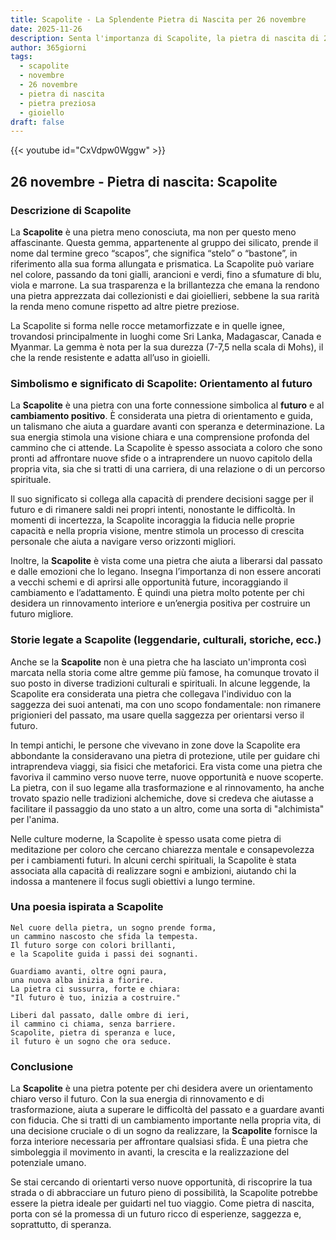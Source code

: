 ```yaml
---
title: Scapolite - La Splendente Pietra di Nascita per 26 novembre
date: 2025-11-26
description: Senta l'importanza di Scapolite, la pietra di nascita di 26 novembre che simboleggia Orientamento al futuro. Lasci che la sua bellezza e il suo significato illuminino la sua giornata.
author: 365giorni
tags:
  - scapolite
  - novembre
  - 26 novembre
  - pietra di nascita
  - pietra preziosa
  - gioiello
draft: false
---
```


{{< youtube id="CxVdpw0Wggw" >}}

## 26 novembre - Pietra di nascita: Scapolite

### Descrizione di Scapolite

La **Scapolite** è una pietra meno conosciuta, ma non per questo meno affascinante. Questa gemma, appartenente al gruppo dei silicato, prende il nome dal termine greco “scapos”, che significa “stelo” o “bastone”, in riferimento alla sua forma allungata e prismatica. La Scapolite può variare nel colore, passando da toni gialli, arancioni e verdi, fino a sfumature di blu, viola e marrone. La sua trasparenza e la brillantezza che emana la rendono una pietra apprezzata dai collezionisti e dai gioiellieri, sebbene la sua rarità la renda meno comune rispetto ad altre pietre preziose.

La Scapolite si forma nelle rocce metamorfizzate e in quelle ignee, trovandosi principalmente in luoghi come Sri Lanka, Madagascar, Canada e Myanmar. La gemma è nota per la sua durezza (7-7,5 nella scala di Mohs), il che la rende resistente e adatta all’uso in gioielli.

### Simbolismo e significato di Scapolite: Orientamento al futuro

La **Scapolite** è una pietra con una forte connessione simbolica al **futuro** e al **cambiamento positivo**. È considerata una pietra di orientamento e guida, un talismano che aiuta a guardare avanti con speranza e determinazione. La sua energia stimola una visione chiara e una comprensione profonda del cammino che ci attende. La Scapolite è spesso associata a coloro che sono pronti ad affrontare nuove sfide o a intraprendere un nuovo capitolo della propria vita, sia che si tratti di una carriera, di una relazione o di un percorso spirituale.

Il suo significato si collega alla capacità di prendere decisioni sagge per il futuro e di rimanere saldi nei propri intenti, nonostante le difficoltà. In momenti di incertezza, la Scapolite incoraggia la fiducia nelle proprie capacità e nella propria visione, mentre stimola un processo di crescita personale che aiuta a navigare verso orizzonti migliori.

Inoltre, la **Scapolite** è vista come una pietra che aiuta a liberarsi dal passato e dalle emozioni che lo legano. Insegna l’importanza di non essere ancorati a vecchi schemi e di aprirsi alle opportunità future, incoraggiando il cambiamento e l’adattamento. È quindi una pietra molto potente per chi desidera un rinnovamento interiore e un’energia positiva per costruire un futuro migliore.

### Storie legate a Scapolite (leggendarie, culturali, storiche, ecc.)

Anche se la **Scapolite** non è una pietra che ha lasciato un'impronta così marcata nella storia come altre gemme più famose, ha comunque trovato il suo posto in diverse tradizioni culturali e spirituali. In alcune leggende, la Scapolite era considerata una pietra che collegava l'individuo con la saggezza dei suoi antenati, ma con uno scopo fondamentale: non rimanere prigionieri del passato, ma usare quella saggezza per orientarsi verso il futuro.

In tempi antichi, le persone che vivevano in zone dove la Scapolite era abbondante la consideravano una pietra di protezione, utile per guidare chi intraprendeva viaggi, sia fisici che metaforici. Era vista come una pietra che favoriva il cammino verso nuove terre, nuove opportunità e nuove scoperte. La pietra, con il suo legame alla trasformazione e al rinnovamento, ha anche trovato spazio nelle tradizioni alchemiche, dove si credeva che aiutasse a facilitare il passaggio da uno stato a un altro, come una sorta di "alchimista" per l'anima.

Nelle culture moderne, la Scapolite è spesso usata come pietra di meditazione per coloro che cercano chiarezza mentale e consapevolezza per i cambiamenti futuri. In alcuni cerchi spirituali, la Scapolite è stata associata alla capacità di realizzare sogni e ambizioni, aiutando chi la indossa a mantenere il focus sugli obiettivi a lungo termine.

### Una poesia ispirata a Scapolite

```
Nel cuore della pietra, un sogno prende forma,
un cammino nascosto che sfida la tempesta.
Il futuro sorge con colori brillanti,
e la Scapolite guida i passi dei sognanti.

Guardiamo avanti, oltre ogni paura,
una nuova alba inizia a fiorire.
La pietra ci sussurra, forte e chiara:
"Il futuro è tuo, inizia a costruire."

Liberi dal passato, dalle ombre di ieri,
il cammino ci chiama, senza barriere.
Scapolite, pietra di speranza e luce,
il futuro è un sogno che ora seduce.
```

### Conclusione

La **Scapolite** è una pietra potente per chi desidera avere un orientamento chiaro verso il futuro. Con la sua energia di rinnovamento e di trasformazione, aiuta a superare le difficoltà del passato e a guardare avanti con fiducia. Che si tratti di un cambiamento importante nella propria vita, di una decisione cruciale o di un sogno da realizzare, la **Scapolite** fornisce la forza interiore necessaria per affrontare qualsiasi sfida. È una pietra che simboleggia il movimento in avanti, la crescita e la realizzazione del potenziale umano.

Se stai cercando di orientarti verso nuove opportunità, di riscoprire la tua strada o di abbracciare un futuro pieno di possibilità, la Scapolite potrebbe essere la pietra ideale per guidarti nel tuo viaggio. Come pietra di nascita, porta con sé la promessa di un futuro ricco di esperienze, saggezza e, soprattutto, di speranza.